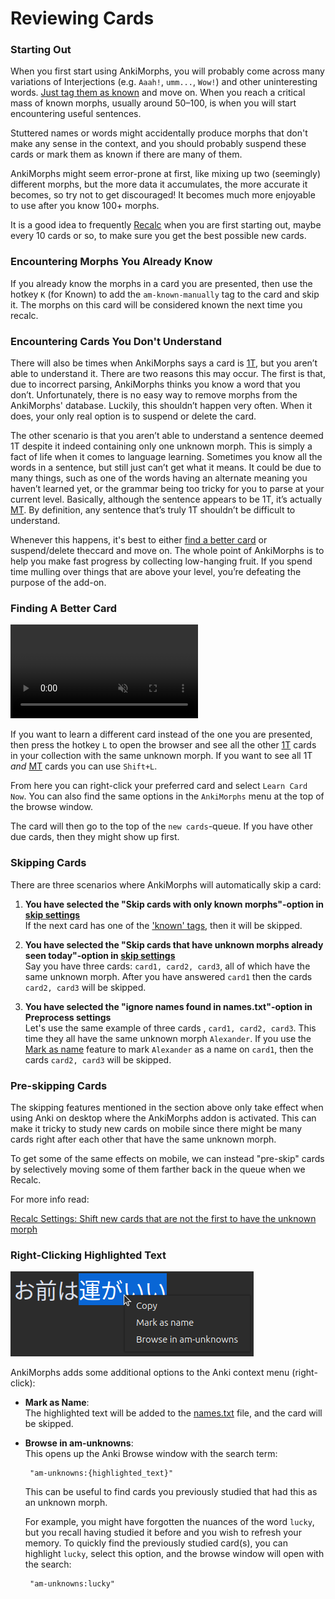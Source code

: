 # Reviewing Cards

### Starting Out

When you first start using AnkiMorphs, you will probably come across many variations of Interjections (e.g. `Aaah!`,
`umm...`, `Wow!`) and other uninteresting
words. [Just tag them as known](reviewing-cards.md#encountering-morphs-you-already-know)
and move on. When you reach a critical mass of known morphs, usually around 50–100, is when you will start encountering
useful sentences.

Stuttered names or words might accidentally produce morphs that don't make any sense in the context, and you should
probably suspend these cards or mark them as known if there are many of them.

AnkiMorphs might seem error-prone at first, like mixing up two (seemingly) different morphs, but the more data it
accumulates, the more accurate it becomes, so try not to get discouraged! It becomes much more enjoyable to use after
you know 100+ morphs.

It is a good idea to frequently [Recalc](recalc.md) when you are first starting out, maybe every 10 cards or so,
to make sure you get the best possible new cards.

### Encountering Morphs You Already Know

If you already know the morphs in a card you are presented, then use the hotkey `K` (for Known) to add
the `am-known-manually` tag to the card and skip it. The morphs on this card will be considered known the next time you
recalc.

### Encountering Cards You Don't Understand

There will also be times when AnkiMorphs says a card is [1T](../glossary.md#1t-sentence), but you aren’t able to
understand it. There are two reasons this may occur. The first is that, due to incorrect parsing, AnkiMorphs thinks you
know a word that you don’t. Unfortunately, there is no easy way to remove morphs from the AnkiMorphs' database. Luckily,
this shouldn’t happen very often. When it does, your only real option is to suspend or delete the card.

The other scenario is that you aren’t able to understand a sentence deemed 1T despite it indeed
containing only one unknown morph. This is simply a fact of life when it comes to language learning. Sometimes you know
all the words in a sentence, but still just can’t get what it means. It could be due to many things, such as one of the
words having an alternate meaning you haven’t learned yet, or the grammar being too tricky for you to parse at your
current level. Basically, although the sentence appears to be 1T, it’s actually [MT](../glossary.md#mt-sentence). By
definition,
any sentence that’s truly 1T shouldn’t be difficult to understand.

Whenever this happens, it's best to either [find a better card](reviewing-cards.md#finding-a-better-card) or
suspend/delete theccard and move on. The whole point of AnkiMorphs is to help you make fast progress by collecting
low-hanging fruit. If you spend time mulling over things that are above your level, you’re defeating the purpose of the
add-on.

### Finding A Better Card

<video autoplay loop muted controls>
    <source src="../../img/learn-now.mp4" type="video/mp4">
</video>


If you want to learn a different card instead of the one you are presented, then press the hotkey
`L` to open the browser and see all the other [1T](../glossary.md#1t-sentence) cards in your collection with the same
unknown morph. If you want to see all 1T _and_ [MT](../glossary.md#mt-sentence) cards you can use `Shift+L`.

From here you can right-click your preferred card and select `Learn Card Now`. You can also find the same options in
the `AnkiMorphs` menu at the top of the browse window.

The card will then go to the top of the `new cards`-queue. If you have other due cards, then they might show up first.

### Skipping Cards

There are three scenarios where AnkiMorphs will automatically skip a card:

1. **You have selected the "Skip cards with only known morphs"-option in [skip settings](../setup/settings/skip.md)**   
   If the next card has one of the ['known' tags](../setup/settings/tags.md), then it will be skipped.

2. **You have selected the "Skip cards that have unknown morphs already seen today"-option
   in [skip settings](../setup/settings/skip.md)**   
   Say you have three cards: `card1, card2, card3`, all of which have the same unknown morph. After you have
   answered `card1` then the cards `card2, card3` will be skipped.

3. **You have selected the "ignore names found in names.txt"-option in Preprocess settings**   
   Let's use the same example of three cards , `card1, card2, card3`. This time they all have the same unknown morph
   `Alexander`. If you use the [Mark as name](../setup/names.md) feature to mark `Alexander` as a name on `card1`,
   then the cards `card2, card3` will be skipped.

### Pre-skipping Cards

The skipping features mentioned in the section above only take effect when using Anki on desktop where the AnkiMorphs
addon is activated. This can make it tricky to study new cards on mobile since there might be many cards right after
each other that have the same unknown morph.

To get some of the same effects on mobile, we can instead "pre-skip" cards by selectively moving some of them
farther back in the queue when we Recalc.

For more info read:

[Recalc Settings: Shift new cards that are not the first to have the unknown morph](../setup/settings/recalc.md)

### Right-Clicking Highlighted Text

![context-menu.png](../../img/context-menu.png)

AnkiMorphs adds some additional options to the Anki context menu (right-click):

* **Mark as Name**:  
  The highlighted text will be added to the [names.txt](../setup/names.md) file, and the card will be skipped.

* **Browse in am-unknowns**:  
  This opens up the Anki Browse window with the search term:
  ```
   "am-unknowns:{highlighted_text}"
  ```
  This can be useful to find cards you previously studied that had this as an unknown morph.

  For example, you might have forgotten the nuances of the word `lucky`, but you recall having studied it before and
  you wish to refresh your memory. To quickly find the previously studied card(s), you can highlight `lucky`,
  select this option, and the browse window will open with the search:
  ```
   "am-unknowns:lucky"
  ```